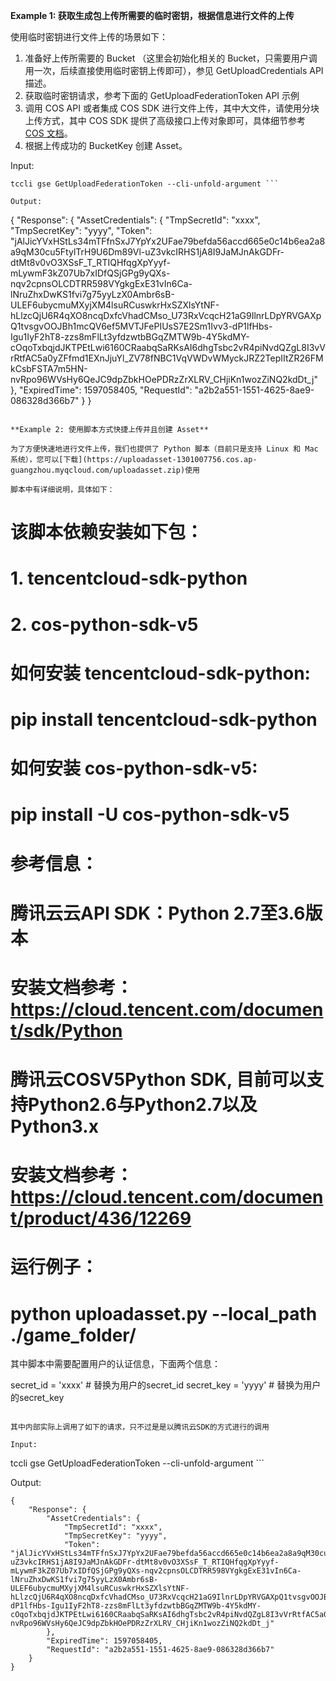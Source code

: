 **Example 1: 获取生成包上传所需要的临时密钥，根据信息进行文件的上传**

使用临时密钥进行文件上传的场景如下：

1. 准备好上传所需要的 Bucket （这里会初始化相关的 Bucket，只需要用户调用一次，后续直接使用临时密钥上传即可），参见 GetUploadCredentials API 描述。
2. 获取临时密钥请求，参考下面的 GetUploadFederationToken API 示例
3. 调用 COS API 或者集成 COS SDK 进行文件上传，其中大文件，请使用分块上传方式，其中 COS SDK 提供了高级接口上传对象即可，具体细节参考 [COS 文档](https://cloud.tencent.com/document/product/436/14112)。
4. 根据上传成功的 BucketKey 创建 Asset。

Input: 

```
tccli gse GetUploadFederationToken --cli-unfold-argument ```

Output: 
```
{
    "Response": {
        "AssetCredentials": {
            "TmpSecretId": "xxxx",
            "TmpSecretKey": "yyyy",
            "Token": "jAlJicYVxHStLs34mTFfnSxJ7YpYx2UFae79befda56accd665e0c14b6ea2a8a9qM30cu5FtylTrH9U6Dm89Vl-uZ3vkcIRHS1jA8I9JaMJnAkGDFr-dtMt8v0vO3XSsF_T_RTIQHfqgXpYyyf-mLywmF3kZ07Ub7xIDfQSjGPg9yQXs-nqv2cpnsOLCDTRR598VYgkgExE31vIn6Ca-lNruZhxDwKS1fvi7g75yyLzX0Ambr6sB-ULEF6ubycmuMXyjXM4lsuRCuswkrHxSZXlsYtNF-hLlzcQjU6R4qXO8ncqDxfcVhadCMso_U73RxVcqcH21aG9IlnrLDpYRVGAXpQ1tvsgvOOJBh1mcQV6ef5MVTJFePIUsS7E2Sm1Ivv3-dP1lfHbs-Igu1IyF2hT8-zzs8mFlLt3yfdzwtbBGqZMTW9b-4Y5kdMY-cOqoTxbqjdJKTPEtLwi6160CRaabqSaRKsAI6dhgTsbc2vR4piNvdQZgL8I3vVrRtfAC5a0yZFfmd1EXnJjuYl_ZV78fNBC1VqVWDvWMyckJRZ2TepIItZR26FMkCsbFSTA7m5HN-nvRpo96WVsHy6QeJC9dpZbkHOePDRzZrXLRV_CHjiKn1wozZiNQ2kdDt_j"
        },
        "ExpiredTime": 1597058405,
        "RequestId": "a2b2a551-1551-4625-8ae9-086328d366b7"
    }
}
```

**Example 2: 使用脚本方式快捷上传并且创建 Asset**

为了方便快速地进行文件上传，我们也提供了 Python 脚本（目前只是支持 Linux 和 Mac 系统），您可以[下载](https://uploadasset-1301007756.cos.ap-guangzhou.myqcloud.com/uploadasset.zip)使用

脚本中有详细说明，具体如下：
```
# 该脚本依赖安装如下包：
# 1. tencentcloud-sdk-python
# 2. cos-python-sdk-v5
#
# 如何安装 tencentcloud-sdk-python:
#   pip install tencentcloud-sdk-python
#
# 如何安装 cos-python-sdk-v5:
#  pip install -U cos-python-sdk-v5
#
# 参考信息：
# 腾讯云云API SDK：Python 2.7至3.6版本 
# 安装文档参考：https://cloud.tencent.com/document/sdk/Python
#
# 腾讯云COSV5Python SDK, 目前可以支持Python2.6与Python2.7以及Python3.x
# 安装文档参考： https://cloud.tencent.com/document/product/436/12269
#
# 运行例子：
# python uploadasset.py  --local_path ./game_folder/

其中脚本中需要配置用户的认证信息，下面两个信息：

secret_id = 'xxxx'     # 替换为用户的secret_id
secret_key = 'yyyy'     # 替换为用户的secret_key
```

其中内部实际上调用了如下的请求，只不过是是以腾讯云SDK的方式进行的调用

Input: 

```
tccli gse GetUploadFederationToken --cli-unfold-argument ```

Output: 
```
{
    "Response": {
        "AssetCredentials": {
            "TmpSecretId": "xxxx",
            "TmpSecretKey": "yyyy",
            "Token": "jAlJicYVxHStLs34mTFfnSxJ7YpYx2UFae79befda56accd665e0c14b6ea2a8a9qM30cu5FtylTrH9U6Dm89Vl-uZ3vkcIRHS1jA8I9JaMJnAkGDFr-dtMt8v0vO3XSsF_T_RTIQHfqgXpYyyf-mLywmF3kZ07Ub7xIDfQSjGPg9yQXs-nqv2cpnsOLCDTRR598VYgkgExE31vIn6Ca-lNruZhxDwKS1fvi7g75yyLzX0Ambr6sB-ULEF6ubycmuMXyjXM4lsuRCuswkrHxSZXlsYtNF-hLlzcQjU6R4qXO8ncqDxfcVhadCMso_U73RxVcqcH21aG9IlnrLDpYRVGAXpQ1tvsgvOOJBh1mcQV6ef5MVTJFePIUsS7E2Sm1Ivv3-dP1lfHbs-Igu1IyF2hT8-zzs8mFlLt3yfdzwtbBGqZMTW9b-4Y5kdMY-cOqoTxbqjdJKTPEtLwi6160CRaabqSaRKsAI6dhgTsbc2vR4piNvdQZgL8I3vVrRtfAC5a0yZFfmd1EXnJjuYl_ZV78fNBC1VqVWDvWMyckJRZ2TepIItZR26FMkCsbFSTA7m5HN-nvRpo96WVsHy6QeJC9dpZbkHOePDRzZrXLRV_CHjiKn1wozZiNQ2kdDt_j"
        },
        "ExpiredTime": 1597058405,
        "RequestId": "a2b2a551-1551-4625-8ae9-086328d366b7"
    }
}
```


